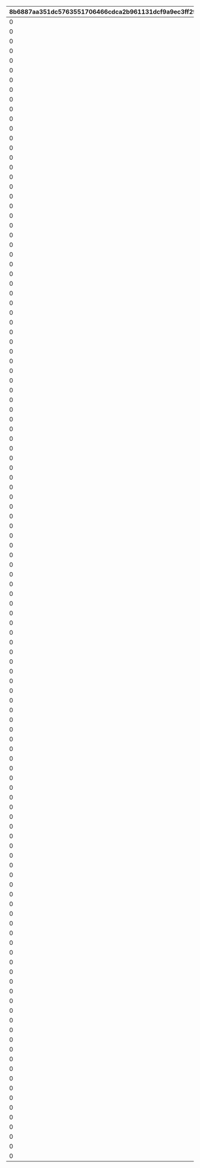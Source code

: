 |8b6887aa351dc5763551706466cdca2b961131dcf9a9ec3ff299b9238c2acab4|bf37fe279f20120db0821cd85a73d896841a74d967cfe9f117cdae34efad0636|c29fc0ef70b60529bc2fefa7d7bd79729927b31970be2def13363d2a3ec7a1de|0e02a36bbf2db4f694267a984e39bdb9d5e756cf1b432e368223169ba05e803c|d77850f634af8f1843ad8985e98c2dd1d0373e82984ce916742cc2961aae2ede|d1a3af9969a0a136359877a4f5f4288b545c8b18fc8ce94ab6c162236f215092|c642f9683b03be60bbb56539fe5709794dc976a406b7237b6f8d3a1c497284a6|b912b452662ef303badeeca5e96f491f374b2a1d8fcec069f4810dfa1f86ce7a|2399f02fb3d327ab8676513bba025503c1ba9062a600579930c339338621e452|8bb435c680b8d4f09a64f177150ca19919862d7c512aaefb9a016ad3436020b9|03c53961f6f4d5f00e3d7364bcdc11e7a9e4312ffe98986f8ec15679a110b05e|0c8642232ca00f3ac7ff4c76c2cc269196b3ba1531d4c4b29aec3fc1cb32eb7b|11e48c7e1324d4da4801cf334cb2c7cc4767dcf493765ba7e7728176896824d3|7c4b0f514d7f9763e757f3d87e30c003c592647715cd9e3155241af3e3f938ac|0ec1cd348c6770b757e80e64f9407286581b5d93bc6e7e660b1a2c1a6a56b0f1|f784ddac77660b415d2fff9b4ee8cb88ec5d3bb26549640d5ab00fe745a25b5c|b4958ceea83cc4356a52b8e048dece6a641e6550bb358f4f7f91e7ff73a520bb|24ff4cd40513e9b5b1a6d37d90b229239122f32034c13cb9c6a5946a220cf79d|
| --- | --- | --- | --- | --- | --- | --- | --- | --- | --- | --- | --- | --- | --- | --- | --- | --- | --- |
|0|0|91002|50|0|0|0|0|10|0|8|0|1|0|0|1|0|0|
|0|0|91002|10|0|0|0|0|100|0|8|0|11|0|0|2|0|0|
|0|0|91002|5|0|0|0|0|200|0|8|0|101|0|0|3|0|0|
|0|0|91002|3|0|0|0|0|500|0|8|0|201|0|0|4|0|0|
|0|0|91002|2|0|0|0|0|1000|0|8|0|501|0|0|5|0|0|
|0|0|91002|2|0|0|0|0|2000|0|8|0|1001|0|0|6|0|0|
|0|0|91002|1|0|0|0|0|3999|0|8|0|2001|0|0|7|0|0|
|0|0|91002|50|0|0|0|0|4000|0|8|0|4000|0|0|8|0|0|
|0|0|91002|50|0|0|0|0|4100|0|8|0|4100|0|0|9|0|0|
|0|0|91002|50|0|0|0|0|4200|0|8|0|4200|0|0|10|0|0|
|0|0|91002|50|0|0|0|0|4300|0|8|0|4300|0|0|11|0|0|
|0|0|91002|50|0|0|0|0|4400|0|8|0|4400|0|0|12|0|0|
|0|0|91002|50|0|0|0|0|4500|0|8|0|4500|0|0|13|0|0|
|0|0|91002|50|0|0|0|0|4600|0|8|0|4600|0|0|14|0|0|
|0|0|91002|50|0|0|0|0|4700|0|8|0|4700|0|0|15|0|0|
|0|0|91002|50|0|0|0|0|4800|0|8|0|4800|0|0|16|0|0|
|0|0|91002|50|0|0|0|0|4900|0|8|0|4900|0|0|17|0|0|
|0|0|91002|50|0|0|0|0|5000|0|8|0|5000|0|0|18|0|0|
|0|0|91002|50|0|0|0|0|5100|0|8|0|5100|0|0|19|0|0|
|0|0|91002|50|0|0|0|0|5200|0|8|0|5200|0|0|20|0|0|
|0|0|91002|50|0|0|0|0|5300|0|8|0|5300|0|0|21|0|0|
|0|0|91002|50|0|0|0|0|5400|0|8|0|5400|0|0|22|0|0|
|0|0|91002|50|0|0|0|0|5500|0|8|0|5500|0|0|23|0|0|
|0|0|91002|50|0|0|0|0|5600|0|8|0|5600|0|0|24|0|0|
|0|0|91002|50|0|0|0|0|5700|0|8|0|5700|0|0|25|0|0|
|0|0|91002|50|0|0|0|0|5800|0|8|0|5800|0|0|26|0|0|
|0|0|91002|50|0|0|0|0|5900|0|8|0|5900|0|0|27|0|0|
|0|0|91002|50|0|0|0|0|6000|0|8|0|6000|0|0|28|0|0|
|0|0|91002|50|0|0|0|0|6100|0|8|0|6100|0|0|29|0|0|
|0|0|91002|50|0|0|0|0|6200|0|8|0|6200|0|0|30|0|0|
|0|0|91002|50|0|0|0|0|6300|0|8|0|6300|0|0|31|0|0|
|0|0|91002|50|0|0|0|0|6400|0|8|0|6400|0|0|32|0|0|
|0|0|91002|50|0|0|0|0|6500|0|8|0|6500|0|0|33|0|0|
|0|0|91002|50|0|0|0|0|6600|0|8|0|6600|0|0|34|0|0|
|0|0|91002|50|0|0|0|0|6700|0|8|0|6700|0|0|35|0|0|
|0|0|91002|50|0|0|0|0|6800|0|8|0|6800|0|0|36|0|0|
|0|0|91002|50|0|0|0|0|6900|0|8|0|6900|0|0|37|0|0|
|0|0|91002|50|0|0|0|0|7000|0|8|0|7000|0|0|38|0|0|
|0|0|91002|50|0|0|0|0|7100|0|8|0|7100|0|0|39|0|0|
|0|0|91002|50|0|0|0|0|7200|0|8|0|7200|0|0|40|0|0|
|0|0|91002|50|0|0|0|0|7300|0|8|0|7300|0|0|41|0|0|
|0|0|91002|50|0|0|0|0|7400|0|8|0|7400|0|0|42|0|0|
|0|0|91002|50|0|0|0|0|7500|0|8|0|7500|0|0|43|0|0|
|0|0|91002|50|0|0|0|0|7600|0|8|0|7600|0|0|44|0|0|
|0|0|91002|50|0|0|0|0|7700|0|8|0|7700|0|0|45|0|0|
|0|0|91002|50|0|0|0|0|7800|0|8|0|7800|0|0|46|0|0|
|0|0|91002|50|0|0|0|0|7900|0|8|0|7900|0|0|47|0|0|
|0|0|91002|50|0|0|0|0|8000|0|8|0|8000|0|0|48|0|0|
|0|0|91002|15|0|0|0|0|8100|0|8|0|8100|0|0|49|0|0|
|0|0|91002|15|0|0|0|0|8200|0|8|0|8200|0|0|50|0|0|
|0|0|91002|15|0|0|0|0|8300|0|8|0|8300|0|0|51|0|0|
|0|0|91002|15|0|0|0|0|8400|0|8|0|8400|0|0|52|0|0|
|0|0|91002|15|0|0|0|0|8500|0|8|0|8500|0|0|53|0|0|
|0|0|91002|15|0|0|0|0|8600|0|8|0|8600|0|0|54|0|0|
|0|0|91002|15|0|0|0|0|8700|0|8|0|8700|0|0|55|0|0|
|0|0|91002|15|0|0|0|0|8800|0|8|0|8800|0|0|56|0|0|
|0|0|91002|15|0|0|0|0|8900|0|8|0|8900|0|0|57|0|0|
|0|0|91002|15|0|0|0|0|9000|0|8|0|9000|0|0|58|0|0|
|0|0|91002|15|0|0|0|0|9100|0|8|0|9100|0|0|59|0|0|
|0|0|91002|15|0|0|0|0|9200|0|8|0|9200|0|0|60|0|0|
|0|0|91002|15|0|0|0|0|9300|0|8|0|9300|0|0|61|0|0|
|0|0|91002|15|0|0|0|0|9400|0|8|0|9400|0|0|62|0|0|
|0|0|91002|15|0|0|0|0|9500|0|8|0|9500|0|0|63|0|0|
|0|0|91002|15|0|0|0|0|9600|0|8|0|9600|0|0|64|0|0|
|0|0|91002|15|0|0|0|0|9700|0|8|0|9700|0|0|65|0|0|
|0|0|91002|15|0|0|0|0|9800|0|8|0|9800|0|0|66|0|0|
|0|0|91002|15|0|0|0|0|9900|0|8|0|9900|0|0|67|0|0|
|0|0|91002|15|0|0|0|0|10000|0|8|0|10000|0|0|68|0|0|
|0|0|91002|15|0|0|0|0|10100|0|8|0|10100|0|0|69|0|0|
|0|0|91002|15|0|0|0|0|10200|0|8|0|10200|0|0|70|0|0|
|0|0|91002|15|0|0|0|0|10300|0|8|0|10300|0|0|71|0|0|
|0|0|91002|15|0|0|0|0|10400|0|8|0|10400|0|0|72|0|0|
|0|0|91002|15|0|0|0|0|10500|0|8|0|10500|0|0|73|0|0|
|0|0|91002|15|0|0|0|0|10600|0|8|0|10600|0|0|74|0|0|
|0|0|91002|15|0|0|0|0|10700|0|8|0|10700|0|0|75|0|0|
|0|0|91002|15|0|0|0|0|10800|0|8|0|10800|0|0|76|0|0|
|0|0|91002|15|0|0|0|0|10900|0|8|0|10900|0|0|77|0|0|
|0|0|91002|15|0|0|0|0|11000|0|8|0|11000|0|0|78|0|0|
|0|0|91002|15|0|0|0|0|11100|0|8|0|11100|0|0|79|0|0|
|0|0|91002|15|0|0|0|0|11200|0|8|0|11200|0|0|80|0|0|
|0|0|91002|15|0|0|0|0|11300|0|8|0|11300|0|0|81|0|0|
|0|0|91002|15|0|0|0|0|11400|0|8|0|11400|0|0|82|0|0|
|0|0|91002|15|0|0|0|0|11500|0|8|0|11500|0|0|83|0|0|
|0|0|91002|15|0|0|0|0|11600|0|8|0|11600|0|0|84|0|0|
|0|0|91002|15|0|0|0|0|11700|0|8|0|11700|0|0|85|0|0|
|0|0|91002|15|0|0|0|0|11800|0|8|0|11800|0|0|86|0|0|
|0|0|91002|15|0|0|0|0|11900|0|8|0|11900|0|0|87|0|0|
|0|0|91002|15|0|0|0|0|12000|0|8|0|12000|0|0|88|0|0|
|0|0|91002|15|0|0|0|0|12100|0|8|0|12100|0|0|89|0|0|
|0|0|91002|15|0|0|0|0|12200|0|8|0|12200|0|0|90|0|0|
|0|0|91002|15|0|0|0|0|12300|0|8|0|12300|0|0|91|0|0|
|0|0|91002|15|0|0|0|0|12400|0|8|0|12400|0|0|92|0|0|
|0|0|91002|15|0|0|0|0|12500|0|8|0|12500|0|0|93|0|0|
|0|0|91002|15|0|0|0|0|12600|0|8|0|12600|0|0|94|0|0|
|0|0|91002|15|0|0|0|0|12700|0|8|0|12700|0|0|95|0|0|
|0|0|91002|15|0|0|0|0|12800|0|8|0|12800|0|0|96|0|0|
|0|0|91002|15|0|0|0|0|12900|0|8|0|12900|0|0|97|0|0|
|0|0|91002|15|0|0|0|0|13000|0|8|0|13000|0|0|98|0|0|
|0|0|91002|15|0|0|0|0|13100|0|8|0|13100|0|0|99|0|0|
|0|0|91002|15|0|0|0|0|13200|0|8|0|13200|0|0|100|0|0|
|0|0|91002|15|0|0|0|0|13300|0|8|0|13300|0|0|101|0|0|
|0|0|91002|15|0|0|0|0|13400|0|8|0|13400|0|0|102|0|0|
|0|0|91002|15|0|0|0|0|13500|0|8|0|13500|0|0|103|0|0|
|0|0|91002|15|0|0|0|0|13600|0|8|0|13600|0|0|104|0|0|
|0|0|91002|15|0|0|0|0|13700|0|8|0|13700|0|0|105|0|0|
|0|0|91002|15|0|0|0|0|13800|0|8|0|13800|0|0|106|0|0|
|0|0|91002|15|0|0|0|0|13900|0|8|0|13900|0|0|107|0|0|
|0|0|91002|15|0|0|0|0|14000|0|8|0|14000|0|0|108|0|0|
|0|0|91002|15|0|0|0|0|14100|0|8|0|14100|0|0|109|0|0|
|0|0|91002|15|0|0|0|0|14200|0|8|0|14200|0|0|110|0|0|
|0|0|91002|15|0|0|0|0|14300|0|8|0|14300|0|0|111|0|0|
|0|0|91002|15|0|0|0|0|14400|0|8|0|14400|0|0|112|0|0|
|0|0|91002|15|0|0|0|0|14500|0|8|0|14500|0|0|113|0|0|
|0|0|91002|15|0|0|0|0|14600|0|8|0|14600|0|0|114|0|0|
|0|0|91002|15|0|0|0|0|14700|0|8|0|14700|0|0|115|0|0|
|0|0|91002|15|0|0|0|0|14800|0|8|0|14800|0|0|116|0|0|
|0|0|91002|15|0|0|0|0|14900|0|8|0|14900|0|0|117|0|0|
|0|0|91002|15|0|0|0|0|15000|0|8|0|15000|0|0|118|0|0|